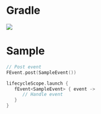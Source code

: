 # Gradle

[![](https://jitpack.io/v/zj565061763/event.svg)](https://jitpack.io/#zj565061763/event)

# Sample

```kotlin
// Post event
FEvent.post(SampleEvent())
```

```kotlin
lifecycleScope.launch {
   fEvent<SampleEvent> { event ->
      // Handle event
   }
}
```